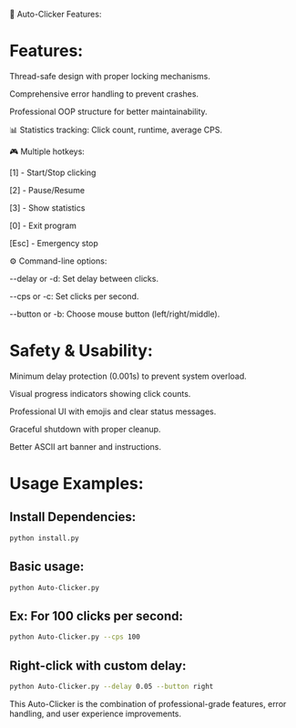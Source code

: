 🚀 Auto-Clicker Features:

# Features:

Thread-safe design with proper locking mechanisms.

Comprehensive error handling to prevent crashes.

Professional OOP structure for better maintainability.

📊 Statistics tracking: Click count, runtime, average CPS.

🎮 Multiple hotkeys:

[1] - Start/Stop clicking

[2] - Pause/Resume

[3] - Show statistics

[0] - Exit program

[Esc] - Emergency stop

⚙️ Command-line options:

--delay or -d: Set delay between clicks.

--cps or -c: Set clicks per second.

--button or -b: Choose mouse button (left/right/middle).

# Safety & Usability:
Minimum delay protection (0.001s) to prevent system overload.

Visual progress indicators showing click counts.

Professional UI with emojis and clear status messages.

Graceful shutdown with proper cleanup.

Better ASCII art banner and instructions.

# Usage Examples:

## Install Dependencies:
```bash
python install.py
```

## Basic usage:
```bash
python Auto-Clicker.py
```

## Ex: For 100 clicks per second:
```bash
python Auto-Clicker.py --cps 100
```

## Right-click with custom delay:
```bash
python Auto-Clicker.py --delay 0.05 --button right
```

This Auto-Clicker is the combination of professional-grade features, error handling, and user experience improvements.
